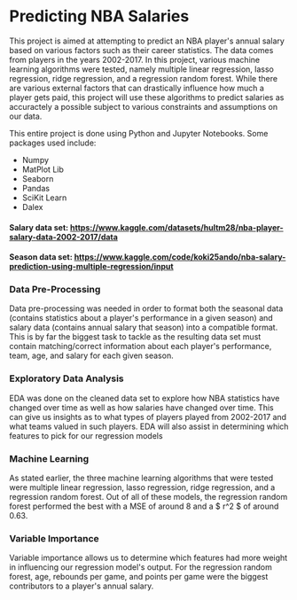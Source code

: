 # Predicting NBA Salaries

This project is aimed at attempting to predict an NBA player's annual salary based on various factors such as their career statistics. The data comes from players in the years 2002-2017. In this project, various machine learning algorithms were tested, namely multiple linear regression, lasso regression, ridge regression, and a regression random forest. While there are various external factors that can drastically influence how much a player gets paid, this project will use these algorithms to predict salaries as accuractely a possible subject to various constraints and assumptions on our data.

This entire project is done using Python and Jupyter Notebooks. Some packages used include:
- Numpy
- MatPlot Lib
- Seaborn
- Pandas
- SciKit Learn
- Dalex

#### Salary data set: https://www.kaggle.com/datasets/hultm28/nba-player-salary-data-2002-2017/data
#### Season data set: https://www.kaggle.com/code/koki25ando/nba-salary-prediction-using-multiple-regression/input

### Data Pre-Processing
Data pre-processing was needed in order to format both the seasonal data (contains statistics about a player's performance in a given season) and salary data (contains annual salary that season) into a compatible format. This is by far the biggest task to tackle as the resulting data set must contain matching/correct information about each player's performance, team, age, and salary for each given season.

### Exploratory Data Analysis
EDA was done on the cleaned data set to explore how NBA statistics have changed over time as well as how salaries have changed over time. This can give us insights as to what types of players played from 2002-2017 and what teams valued in such players. EDA will also assist in determining which features to pick for our regression models

### Machine Learning 
As stated earlier, the three machine learning algorithms that were tested were  multiple linear regression, lasso regression, ridge regression, and a regression random forest. Out of all of these models, the regression random forest performed the best with a MSE of around 8 and a $ r^2 $ of around 0.63. 

### Variable Importance
Variable importance allows us to determine which features had more weight in influencing our regression model's output. For the regression random forest, age, rebounds per game, and points per game were the biggest contributors to a player's annual salary.
